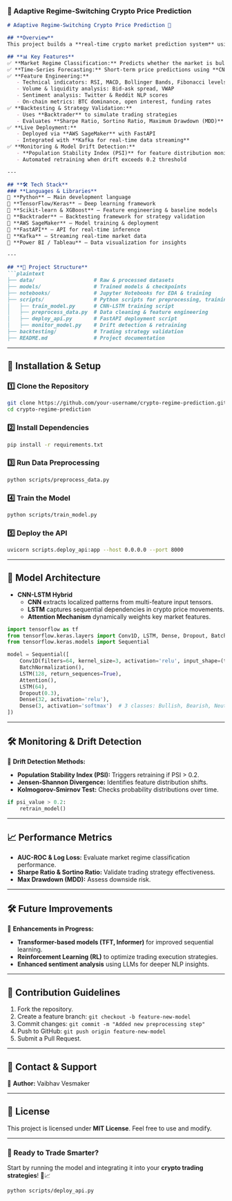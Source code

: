 ### **📌 Adaptive Regime-Switching Crypto Price Prediction**  

```markdown 
# Adaptive Regime-Switching Crypto Price Prediction 🚀   

## **Overview**  
This project builds a **real-time crypto market prediction system** using a **CNN-LSTM hybrid model**. It forecasts **market regimes (bullish, bearish, neutral)** and predicts short-term price movements (**30m, 1h, 4h windows**) to enhance algorithmic trading strategies.  

## **📊 Key Features**  
✅ **Market Regime Classification:** Predicts whether the market is bullish, bearish, or neutral.  
✅ **Time-Series Forecasting:** Short-term price predictions using **CNN-LSTM**.  
✅ **Feature Engineering:**   
   - Technical indicators: RSI, MACD, Bollinger Bands, Fibonacci levels  
   - Volume & liquidity analysis: Bid-ask spread, VWAP  
   - Sentiment analysis: Twitter & Reddit NLP scores  
   - On-chain metrics: BTC dominance, open interest, funding rates  
✅ **Backtesting & Strategy Validation:**  
   - Uses **Backtrader** to simulate trading strategies  
   - Evaluates **Sharpe Ratio, Sortino Ratio, Maximum Drawdown (MDD)**  
✅ **Live Deployment:**  
   - Deployed via **AWS SageMaker** with FastAPI  
   - Integrated with **Kafka for real-time data streaming**  
✅ **Monitoring & Model Drift Detection:**  
   - **Population Stability Index (PSI)** for feature distribution monitoring  
   - Automated retraining when drift exceeds 0.2 threshold  

---

## **🛠️ Tech Stack**
### **Languages & Libraries**  
🔹 **Python** – Main development language  
🔹 **TensorFlow/Keras** – Deep learning framework  
🔹 **Scikit-learn & XGBoost** – Feature engineering & baseline models  
🔹 **Backtrader** – Backtesting framework for strategy validation  
🔹 **AWS SageMaker** – Model training & deployment  
🔹 **FastAPI** – API for real-time inference  
🔹 **Kafka** – Streaming real-time market data  
🔹 **Power BI / Tableau** – Data visualization for insights  

---

## **📂 Project Structure**
```plaintext
├── data/                   # Raw & processed datasets
├── models/                 # Trained models & checkpoints
├── notebooks/              # Jupyter Notebooks for EDA & training
├── scripts/                # Python scripts for preprocessing, training, inference
│   ├── train_model.py      # CNN-LSTM training script
│   ├── preprocess_data.py  # Data cleaning & feature engineering
│   ├── deploy_api.py       # FastAPI deployment script
│   ├── monitor_model.py    # Drift detection & retraining
├── backtesting/            # Trading strategy validation
├── README.md               # Project documentation
```

---

## **🚀 Installation & Setup**
### **1️⃣ Clone the Repository**
```bash
git clone https://github.com/your-username/crypto-regime-prediction.git
cd crypto-regime-prediction
```

### **2️⃣ Install Dependencies**
```bash
pip install -r requirements.txt
```

### **3️⃣ Run Data Preprocessing**
```bash
python scripts/preprocess_data.py
```

### **4️⃣ Train the Model**
```bash
python scripts/train_model.py
```

### **5️⃣ Deploy the API**
```bash
uvicorn scripts.deploy_api:app --host 0.0.0.0 --port 8000
```

---

## **🔬 Model Architecture**
- **CNN-LSTM Hybrid**  
  - **CNN** extracts localized patterns from multi-feature input tensors.  
  - **LSTM** captures sequential dependencies in crypto price movements.  
  - **Attention Mechanism** dynamically weights key market features.  

```python
import tensorflow as tf
from tensorflow.keras.layers import Conv1D, LSTM, Dense, Dropout, BatchNormalization, Attention
from tensorflow.keras.models import Sequential

model = Sequential([
    Conv1D(filters=64, kernel_size=3, activation='relu', input_shape=(timesteps, features)),
    BatchNormalization(),
    LSTM(128, return_sequences=True),
    Attention(),
    LSTM(64),
    Dropout(0.3),
    Dense(32, activation='relu'),
    Dense(3, activation='softmax')  # 3 classes: Bullish, Bearish, Neutral
])
```

---

## **🛠️ Monitoring & Drift Detection**
📌 **Drift Detection Methods:**  
- **Population Stability Index (PSI):** Triggers retraining if PSI > 0.2.  
- **Jensen-Shannon Divergence:** Identifies feature distribution shifts.  
- **Kolmogorov-Smirnov Test:** Checks probability distributions over time.  

```python
if psi_value > 0.2:
    retrain_model()
```

---

## **📈 Performance Metrics**
- **AUC-ROC & Log Loss:** Evaluate market regime classification performance.  
- **Sharpe Ratio & Sortino Ratio:** Validate trading strategy effectiveness.  
- **Max Drawdown (MDD):** Assess downside risk.  

---

## **🛠 Future Improvements**
📌 **Enhancements in Progress:**  
- **Transformer-based models (TFT, Informer)** for improved sequential learning.  
- **Reinforcement Learning (RL)** to optimize trading execution strategies.  
- **Enhanced sentiment analysis** using LLMs for deeper NLP insights.  

---

## **📢 Contribution Guidelines**
1. Fork the repository.  
2. Create a feature branch: `git checkout -b feature-new-model`  
3. Commit changes: `git commit -m "Added new preprocessing step"`  
4. Push to GitHub: `git push origin feature-new-model`  
5. Submit a Pull Request.  

---

## **📩 Contact & Support**
💬 **Author:** Vaibhav Vesmaker  


---

## **📜 License**
This project is licensed under **MIT License**. Feel free to use and modify.  

---

### **🚀 Ready to Trade Smarter?**
Start by running the model and integrating it into your **crypto trading strategies**! 🚀📈

```bash
python scripts/deploy_api.py
```

